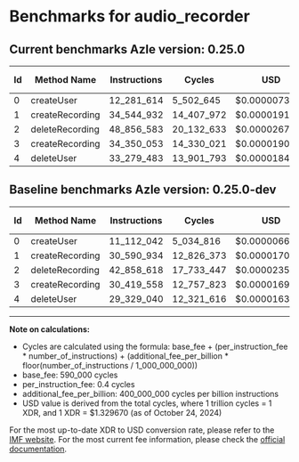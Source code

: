 # Benchmarks for audio_recorder

## Current benchmarks Azle version: 0.25.0

| Id  | Method Name     | Instructions | Cycles     | USD           | USD/Million Calls | Change                              |
| --- | --------------- | ------------ | ---------- | ------------- | ----------------- | ----------------------------------- |
| 0   | createUser      | 12_281_614   | 5_502_645  | $0.0000073167 | $7.31             | <font color="red">+1_169_572</font> |
| 1   | createRecording | 34_544_932   | 14_407_972 | $0.0000191578 | $19.15            | <font color="red">+3_953_998</font> |
| 2   | deleteRecording | 48_856_583   | 20_132_633 | $0.0000267698 | $26.76            | <font color="red">+5_997_965</font> |
| 3   | createRecording | 34_350_053   | 14_330_021 | $0.0000190542 | $19.05            | <font color="red">+3_930_495</font> |
| 4   | deleteUser      | 33_279_483   | 13_901_793 | $0.0000184848 | $18.48            | <font color="red">+3_950_443</font> |

## Baseline benchmarks Azle version: 0.25.0-dev

| Id  | Method Name     | Instructions | Cycles     | USD           | USD/Million Calls |
| --- | --------------- | ------------ | ---------- | ------------- | ----------------- |
| 0   | createUser      | 11_112_042   | 5_034_816  | $0.0000066946 | $6.69             |
| 1   | createRecording | 30_590_934   | 12_826_373 | $0.0000170548 | $17.05            |
| 2   | deleteRecording | 42_858_618   | 17_733_447 | $0.0000235796 | $23.57            |
| 3   | createRecording | 30_419_558   | 12_757_823 | $0.0000169637 | $16.96            |
| 4   | deleteUser      | 29_329_040   | 12_321_616 | $0.0000163837 | $16.38            |

---

**Note on calculations:**

- Cycles are calculated using the formula: base_fee + (per_instruction_fee \* number_of_instructions) + (additional_fee_per_billion \* floor(number_of_instructions / 1_000_000_000))
- base_fee: 590_000 cycles
- per_instruction_fee: 0.4 cycles
- additional_fee_per_billion: 400_000_000 cycles per billion instructions
- USD value is derived from the total cycles, where 1 trillion cycles = 1 XDR, and 1 XDR = $1.329670 (as of October 24, 2024)

For the most up-to-date XDR to USD conversion rate, please refer to the [IMF website](https://www.imf.org/external/np/fin/data/rms_sdrv.aspx).
For the most current fee information, please check the [official documentation](https://internetcomputer.org/docs/current/developer-docs/gas-cost#execution).

